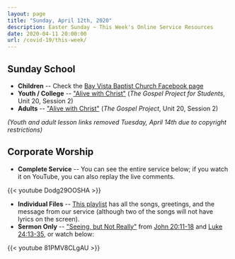 ```yaml
---
layout: page
title: "Sunday, April 12th, 2020"
description: Easter Sunday ~ This Week's Online Service Resources
date: 2020-04-11 20:00:00
url: /covid-19/this-week/
---
```

## Sunday School

- **Children** -- Check the [Bay Vista Baptist Church Facebook page](https://www.facebook.com/groups/68059906209/)
- **Youth / College** -- ["Alive with Christ"](http://files.djs-consulting.com/site-assets/2020-04-12-youth-ss.pdf) (_The Gospel Project for Students_, Unit 20, Session 2)
- **Adults** -- ["Alive with Christ"](http://files.djs-consulting.com/site-assets/2020-04-12-adult-ss.pdf) (_The Gospel Project_, Unit 20, Session 2)

_(Youth and adult lesson links removed Tuesday, April 14th due to copyright restrictions)_

## Corporate Worship

- **Complete Service** -- You can see the entire service below; if you watch it on YouTube, you can also replay the live comments.

{{< youtube Dodg29OOSHA >}}

- **Individual Files** -- [This playlist](https://www.youtube.com/playlist?list=PLdltai4xtI5gT5pN_kufdqI4iCL4S8dUx) has all the songs, greetings, and the message from our service (although two of the songs will not have lyrics on the screen).
- **Sermon Only** -- ["Seeing, but Not Really"](/2020/04/seeing-but-not-really/) from [John 20:11-18](https://www.biblegateway.com/passage/?search=John+20%3A11-18&version=NIV) and [Luke 24:13-35](https://www.biblegateway.com/passage/?search=Luke+24%3A13-35&version=NIV), or watch below:

{{< youtube 81PMV8CLgAU >}}
